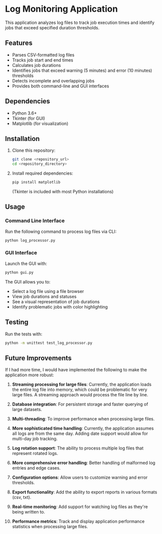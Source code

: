 # Log Monitoring Application

This application analyzes log files to track job execution times and identify jobs that exceed specified duration thresholds.

## Features

- Parses CSV-formatted log files
- Tracks job start and end times
- Calculates job durations
- Identifies jobs that exceed warning (5 minutes) and error (10 minutes) thresholds
- Detects incomplete and overlapping jobs
- Provides both command-line and GUI interfaces

## Dependencies

- Python 3.6+
- Tkinter (for GUI)
- Matplotlib (for visualization)

## Installation

1. Clone this repository:
   ```sh
   git clone <repository_url>
   cd <repository_directory>
   ```
2. Install required dependencies:
   ```sh
   pip install matplotlib
   ```
   (Tkinter is included with most Python installations)

## Usage

### Command Line Interface

Run the following command to process log files via CLI:

```sh
python log_processor.py
```

### GUI Interface

Launch the GUI with:

```sh
python gui.py
```

The GUI allows you to:
- Select a log file using a file browser
- View job durations and statuses
- See a visual representation of job durations
- Identify problematic jobs with color highlighting

## Testing

Run the tests with:

```sh
python -m unittest test_log_processor.py
```

## Future Improvements

If I had more time, I would have implemented the following to make the application more robust:

1. **Streaming processing for large files**: Currently, the application loads the entire log file into memory, which could be problematic for very large files. A streaming approach would process the file line by line.

2. **Database integration**: For persistent storage and faster querying of large datasets.

3. **Multi-threading**: To improve performance when processing large files.

4. **More sophisticated time handling**: Currently, the application assumes all logs are from the same day. Adding date support would allow for multi-day job tracking.

5. **Log rotation support**: The ability to process multiple log files that represent rotated logs.

6. **More comprehensive error handling**: Better handling of malformed log entries and edge cases.

7. **Configuration options**: Allow users to customize warning and error thresholds.

8. **Export functionality**: Add the ability to export reports in various formats (csv, txt).

9. **Real-time monitoring**: Add support for watching log files as they're being written to.

10. **Performance metrics**: Track and display application performance statistics when processing large files.

